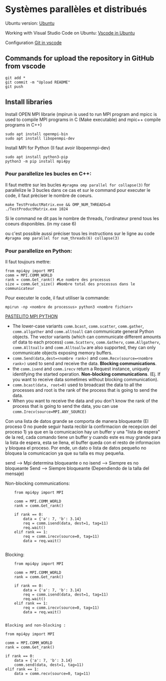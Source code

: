 # Systèmes parallèles et distribués

Ubuntu version: [Ubuntu](https://ubuntu.com/tutorials/install-ubuntu-on-wsl2-on-windows-11-with-gui-support#1-overview) 

Working with Visual Studio Code on Ubuntu: [Vscode in Ubuntu](https://ubuntu.com/tutorials/working-with-visual-studio-code-on-ubuntu-on-wsl2#1-overview)

Configuration [Git in vscode](https://code.visualstudio.com/docs/sourcecontrol/github)

## Commands for upload the repository in GitHub from vscode

```
git add *
git commit -m "Upload README"
git push
```
## Install libraries

Install OPEN MPI librarie (mpirun is used to run MPI program and mpicc is used to compile MPI programs in C (Make executable) and mpic++ compile programs in C++)

```
sudo apt install openmpi-bin
sudo apt install libopenmpi-dev
```

Install MPI for Python (Il faut avoir libopenmpi-dev)
```
sudo apt install python3-pip
python3 -m pip install mpi4py
```

### Pour parallelize les bucles en C++:

 Il faut mettre sur les bucles `#pragma omp parallel for collapse(3)` for parallelize le 3 bucles dans ce cas et sur le command pour executer le code, il faut prèciser le nombre de coeurs.

`make TestProductMatrix.exe && OMP_NUM_THREADS=8 ./TestProductMatrix.exe 1024`

Si le command ne dit pas le nombre de threads, l'ordinateur prend tous les coeurs disponibles. (in my case 6)

ou c'est possible aussi préciser tous les instructions sur le ligne au code `#pragma omp parallel for num_threads(6) collapse(3)`
 
### Pour parallelize en Python:

Il faut toujours mettre:
	
    from mpi4py import MPI
    comm = MPI.COMM_WORLD
    rank = comm.Get_rank() #Le nombre des processus
    size = comm.Get_size() #Nombre total des processus dans le communicateur


Pour executer le code, il faut utiliser la commande: 
    
    mpirun -np <nombre de processus> python3 <nombre fichier>
    

[PASTELITO MPI PYTHON](https://github.com/vanessalopeznr/Systemes_Paralleles/blob/main/Programs/mpi-python.py)

- The lower-case variants `comm.bcast`, `comm.scatter`, `comm.gather`, `comm.allgather` and `comm.alltoall` can communicate general Python objects. The vector variants (which can communicate different amounts of data to each process) `comm.Scatterv`, `comm.Gatherv`, `comm.Allgatherv`, `comm.Alltoallv` and `comm.Alltoallw` are also supported, they can only communicate objects exposing memory buffers.
- `comm.Send(data,dest=<nombre rank>)` and `comm.Recv(source=<nombre rank>)` used to send and receive the data. **Blocking communications**.
- the `comm.isend` and `comm.irecv` return a Request instance, uniquely identifying the started operation. **Non-blocking communications**. (Ej. If you want to receive data sometimes without blocking communication).
- `comm.bcast(data, root=0)` used to broadcast the data to all the processes and root is the rank of the process that is going to send the data.
- When you want to receive the data and you don't know the rank of the process that is going to send the data, you can use `comm.Irecv(source=MPI.ANY_SOURCE)`

Con una lista de datos grande se comporta de manera bloqueante (El proceso 0 no puede seguir hasta recibir la confirmacion de recepcion del proceso 1) ya que en la comunicacion hay un buffer y una "lista de espera" de la red, cada comando tiene un buffer y cuando este es muy grande para la lista de espera, esta se llena, el buffer queda con el resto de informacion y bloquea el proceso.
Por ende, un dato o lista de datos pequeño no bloquea la comunicacion ya que su talla es muy pequeña.

send --> Mpi determina bloqueante o no
isend --> Siempre es no bloqueante
Send --> Siempre bloqueante (Dependiendo de la talla del mensaje)

Non-blocking communications: 

```
    from mpi4py import MPI

    comm = MPI.COMM_WORLD
    rank = comm.Get_rank()

    if rank == 0:
        data = {'a': 7, 'b': 3.14}
        req = comm.isend(data, dest=1, tag=11)
        req.wait()
    elif rank == 1:
        req = comm.irecv(source=0, tag=11)
        data = req.wait()
    
```

Blocking: 

```
    from mpi4py import MPI

    comm = MPI.COMM_WORLD
    rank = comm.Get_rank()

    if rank == 0:
        data = {'a': 7, 'b': 3.14}
        req = comm.isend(data, dest=1, tag=11)
        req.wait()
    elif rank == 1:
        req = comm.irecv(source=0, tag=11)
        data = req.wait()
    
```	
    Blocking and non-blocking :

    from mpi4py import MPI

    comm = MPI.COMM_WORLD
    rank = comm.Get_rank()

    if rank == 0:
        data = {'a': 7, 'b': 3.14}
        comm.send(data, dest=1, tag=11)
    elif rank == 1:
        data = comm.recv(source=0, tag=11)
